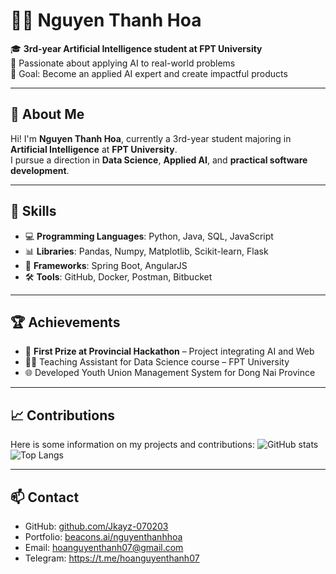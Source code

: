# 👩‍💻 Nguyen Thanh Hoa

🎓 **3rd-year Artificial Intelligence student at FPT University**  
🌱 Passionate about applying AI to real-world problems  
🚀 Goal: Become an applied AI expert and create impactful products

---

## 👋 About Me

Hi! I'm **Nguyen Thanh Hoa**, currently a 3rd-year student majoring in **Artificial Intelligence** at **FPT University**.  
I pursue a direction in **Data Science**, **Applied AI**, and **practical software development**.

---

## 🔧 Skills

- 💻 **Programming Languages**: Python, Java, SQL, JavaScript
- 📊 **Libraries**: Pandas, Numpy, Matplotlib, Scikit-learn, Flask
- 🧠 **Frameworks**: Spring Boot, AngularJS
- 🛠 **Tools**: GitHub, Docker, Postman, Bitbucket

---

## 🏆 Achievements

- 🥇 **First Prize at Provincial Hackathon** – Project integrating AI and Web
- 🧑‍🏫 Teaching Assistant for Data Science course – FPT University
- 🌐 Developed Youth Union Management System for Dong Nai Province

---

## 📈 Contributions

Here is some information on my projects and contributions:
![GitHub stats](https://github-readme-stats.vercel.app/api?username=Jikay-070203&show_icons=true&theme=transparent) ![Top Langs](https://github-readme-stats.vercel.app/api/top-langs/?username=Jikay-070203&langs_count=8&layout=compact&hide=css,dockerfile&theme=transparent)

---

## 📫 Contact

- GitHub: [github.com/Jkayz-070203](https://github.com/Jikay-070203)
- Portfolio: [beacons.ai/nguyenthanhhoa](https://beacons.ai/nguyenthanhhoa)
- Email: hoanguyenthanh07@gmail.com
- Telegram: https://t.me/hoanguyenthanh07

